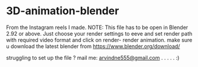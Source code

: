 # 3D-animation-blender
From the Instagram reels I made.
NOTE:
This file has to be open in Blender 2.92 or above.
Just choose your render settings to eeve and set render path with required video format and click on render- render animation.
make sure u download the latest blender from https://www.blender.org/download/

struggling to set up the file ? mail me: arvindne555@gmail.com 
.
.
.
.
.
:)
